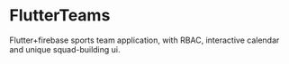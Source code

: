 # FlutterTeams
Flutter+firebase sports team application, with RBAC, interactive calendar and unique squad-building ui.
